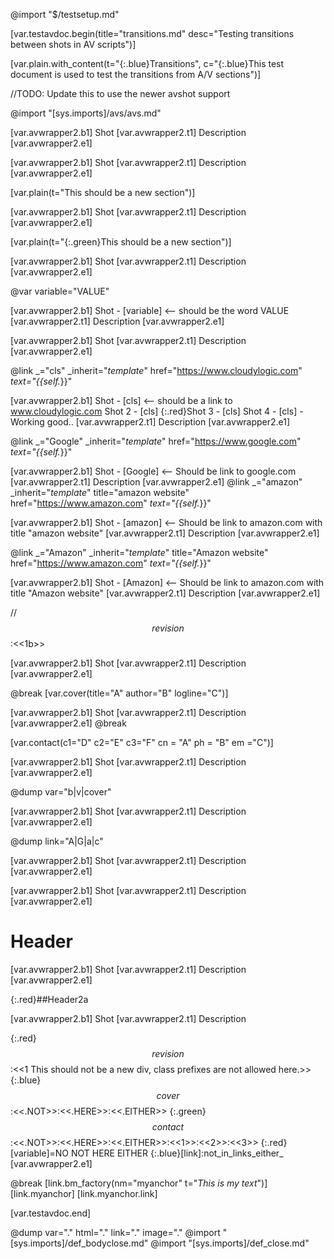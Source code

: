 @import "$/testsetup.md"

[var.testavdoc.begin(title="transitions.md" desc="Testing transitions between shots in AV scripts")]

[var.plain.with_content(t="{:.blue}Transitions", c="{:.blue}This test document is used to test the transitions from A/V sections")]

//TODO: Update this to use the newer avshot support

@import "[sys.imports]/avs/avs.md"

[var.avwrapper2.b1]
Shot
[var.avwrapper2.t1]
Description
[var.avwrapper2.e1]

[var.avwrapper2.b1]
Shot
[var.avwrapper2.t1]
Description
[var.avwrapper2.e1]

[var.plain(t="This should be a new section")]

[var.avwrapper2.b1]
Shot
[var.avwrapper2.t1]
Description
[var.avwrapper2.e1]

[var.plain(t="{:.green}This should be a new section")]

[var.avwrapper2.b1]
Shot
[var.avwrapper2.t1]
Description
[var.avwrapper2.e1]

@var variable="VALUE"

[var.avwrapper2.b1]
Shot - [variable] <-- should be the word VALUE
[var.avwrapper2.t1]
Description
[var.avwrapper2.e1]

[var.avwrapper2.b1]
Shot
[var.avwrapper2.t1]
Description
[var.avwrapper2.e1]

@link _="cls" _inherit="_template_" href="https://www.cloudylogic.com" _text="{{self._}}"

[var.avwrapper2.b1]
Shot - [cls] <-- should be a link to www.cloudylogic.com
Shot 2 - [cls]
{:.red}Shot 3 - [cls]
Shot 4 - [cls] - Working good..
[var.avwrapper2.t1]
Description
[var.avwrapper2.e1]

@link _="Google" _inherit="_template_" href="https://www.google.com" _text="{{self._}}"

[var.avwrapper2.b1]
Shot - [Google] <-- Should be link to google.com
[var.avwrapper2.t1]
Description
[var.avwrapper2.e1]
@link _="amazon" _inherit="_template_" title="amazon website" href="https://www.amazon.com" _text="{{self._}}"

[var.avwrapper2.b1]
Shot - [amazon] <-- Should be link to amazon.com with title "amazon website"
[var.avwrapper2.t1]
Description
[var.avwrapper2.e1]

@link _="Amazon" _inherit="_template_" title="Amazon website" href="https://www.amazon.com" _text="{{self._}}"

[var.avwrapper2.b1]
Shot - [Amazon] <-- Should be link to amazon.com with title "Amazon website"
[var.avwrapper2.t1]
Description
[var.avwrapper2.e1]

//$$revision$$:<<1b>>

[var.avwrapper2.b1]
Shot
[var.avwrapper2.t1]
Description
[var.avwrapper2.e1]

@break
[var.cover(title="A" author="B" logline="C")]

[var.avwrapper2.b1]
Shot
[var.avwrapper2.t1]
Description
[var.avwrapper2.e1]
@break

[var.contact(c1="D" c2="E"  c3="F"  cn = "A"  ph  =  "B"    em   ="C")]

[var.avwrapper2.b1]
Shot
[var.avwrapper2.t1]
Description
[var.avwrapper2.e1]

@dump var="b|v|cover"

[var.avwrapper2.b1]
Shot
[var.avwrapper2.t1]
Description
[var.avwrapper2.e1]

@dump link="A|G|a|c"

[var.avwrapper2.b1]
Shot
[var.avwrapper2.t1]
Description
[var.avwrapper2.e1]

[var.avwrapper2.b1]
Shot
[var.avwrapper2.t1]
Description
[var.avwrapper2.e1]

# Header

[var.avwrapper2.b1]
Shot
[var.avwrapper2.t1]
Description
[var.avwrapper2.e1]

{:.red}##Header2a

[var.avwrapper2.b1]
Shot
[var.avwrapper2.t1]
Description

{:.red}$$revision$$:<<1 This should not be a new div, class prefixes are not allowed here.>>
{:.blue}$$cover$$:<<.NOT>>:<<.HERE>>:<<.EITHER>>
{:.green}$$contact$$:<<.NOT>>:<<.HERE>>:<<.EITHER>>:<<1>>:<<2>>:<<3>>
{:.red}[variable]=NO NOT HERE EITHER
{:.blue}[link]:not_in_links_either_
[var.avwrapper2.e1]

@break
[link.bm_factory(nm="myanchor" t="*This is my text*")]
[link.myanchor]
[link.myanchor.link]

[var.testavdoc.end]

@dump var="." html="." link="." image="."
@import "[sys.imports]/def_bodyclose.md"
@import "[sys.imports]/def_close.md"
